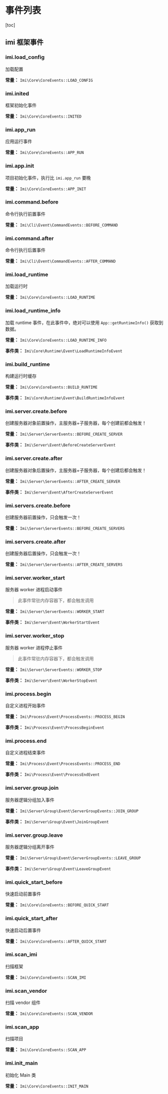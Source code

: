 # 事件列表

[toc]

## imi 框架事件

### imi.load_config

加载配置

**常量：** `Imi\Core\CoreEvents::LOAD_CONFIG`

### imi.inited

框架初始化事件

**常量：** `Imi\Core\CoreEvents::INITED`

### imi.app_run

应用运行事件

**常量：** `Imi\Core\CoreEvents::APP_RUN`

### imi.app.init

项目初始化事件，执行比 `imi.app_run` 要晚

**常量：** `Imi\Core\CoreEvents::APP_INIT`

### imi.command.before

命令行执行前置事件

**常量：** `Imi\Cli\Event\CommandEvents::BEFORE_COMMAND`

### imi.command.after

命令行执行后置事件

**常量：** `Imi\Cli\Event\CommandEvents::AFTER_COMMAND`

### imi.load_runtime

加载运行时

**常量：** `Imi\Core\CoreEvents::LOAD_RUNTIME`

### imi.load_runtime_info

加载 runtime 事件，在此事件中，绝对可以使用 `App::getRuntimeInfo()` 获取到数据。

**常量：** `Imi\Core\CoreEvents::LOAD_RUNTIME_INFO`

**事件类：** `Imi\Core\Runtime\Event\LoadRuntimeInfoEvent`

### imi.build_runtime

构建运行时缓存

**常量：** `Imi\Core\CoreEvents::BUILD_RUNTIME`

**事件类：** `Imi\Core\Runtime\Event\BuildRuntimeInfoEvent`

### imi.server.create.before

创建服务器对象前置操作，主服务器+子服务器，每个创建前都会触发！

**常量：** `Imi\Server\ServerEvents::BEFORE_CREATE_SERVER`

**事件类：** `Imi\Server\Event\BeforeCreateServerEvent`

### imi.server.create.after

创建服务器对象后置操作，主服务器+子服务器，每个创建后都会触发！

**常量：** `Imi\Server\ServerEvents::AFTER_CREATE_SERVER`

**事件类：** `Imi\Server\Event\AfterCreateServerEvent`

### imi.servers.create.before

创建服务器前置操作，只会触发一次！

**常量：** `Imi\Server\ServerEvents::BEFORE_CREATE_SERVERS`

### imi.servers.create.after

创建服务器后置操作，只会触发一次！

**常量：** `Imi\Server\ServerEvents::AFTER_CREATE_SERVERS`

### imi.server.worker_start

服务器 worker 进程启动事件

> 此事件常驻内存容器下，都会触发调用

**常量：** `Imi\Server\ServerEvents::WORKER_START`

**事件类：** `Imi\Server\Event\WorkerStartEvent`

### imi.server.worker_stop

服务器 worker 进程停止事件

> 此事件常驻内存容器下，都会触发调用

**常量：** `Imi\Server\ServerEvents::WORKER_STOP`

**事件类：** `Imi\Server\Event\WorkerStopEvent`

### imi.process.begin

自定义进程开始事件

**常量：** `Imi\Process\Event\ProcessEvents::PROCESS_BEGIN`

**事件类：** `Imi\Process\Event\ProcessBeginEvent`

### imi.process.end

自定义进程结束事件

**常量：** `Imi\Process\Event\ProcessEvents::PROCESS_END`

**事件类：** `Imi\Process\Event\ProcessEndEvent`

### imi.server.group.join

服务器逻辑分组加入事件

**常量：** `Imi\Server\Group\Event\ServerGroupEvents::JOIN_GROUP`

**事件类：** `Imi\Server\Group\Event\JoinGroupEvent`

### imi.server.group.leave

服务器逻辑分组离开事件

**常量：** `Imi\Server\Group\Event\ServerGroupEvents::LEAVE_GROUP`

**事件类：** `Imi\Server\Group\Event\LeaveGroupEvent`

### imi.quick_start_before

快速启动前置事件

**常量：** `Imi\Core\CoreEvents::BEFORE_QUICK_START`

### imi.quick_start_after

快速启动后置事件

**常量：** `Imi\Core\CoreEvents::AFTER_QUICK_START`

### imi.scan_imi

扫描框架

**常量：** `Imi\Core\CoreEvents::SCAN_IMI`

### imi.scan_vendor

扫描 vendor 组件

**常量：** `Imi\Core\CoreEvents::SCAN_VENDOR`

### imi.scan_app

扫描项目

**常量：** `Imi\Core\CoreEvents::SCAN_APP`

### imi.init_main

初始化 Main 类

**常量：** `Imi\Core\CoreEvents::INIT_MAIN`
